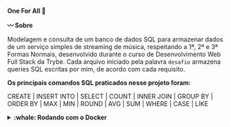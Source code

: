 <strong>One For All :triangular_flag_on_post: </strong>

<strong>:wavy_dash: Sobre</strong>

Modelagem e consulta de um banco de dados SQL para armazenar dados de um serviço simples de streaming de música, respeitando a 1ª, 2ª e 3ª Formas Normais, desenvolvido durante o curso de Desenvolvimento Web Full Stack da Trybe. Cada arquivo iniciado pela palavra ``desafio`` armazena queries SQL escritas por mim, de acordo com cada requisito.

<strong> Os principais comandos SQL praticados nesse projeto foram: </strong>

CREATE | INSERT INTO | SELECT | COUNT | INNER JOIN | GROUP BY | ORDER BY | MAX | MIN | ROUND | AVG | SUM | WHERE | CASE | LIKE

<details>
<summary><strong>:whale: Rodando com o Docker</strong></summary><br />

Obs: O seu docker-compose precisa estar na versão 1.29 ou superior.
 
Clone o repositório:
```bash
git clone git@github.com:layanenu/mysql-one-for-all.git
```

Entre no diretório car-shop:
```bash
cd mysql-one-for-all
```

Instale as dependências do projeto:
```bash
npm install
```
  
Suba a orquestração de containers:
```bash
docker-compose up -d
```
  
Esses serviços irão inicializar um container chamado one_for_all e outro chamado one_for_all_db
  
Execute as queries do arquivo ``desafio1.sql`` no cliente MySQL para criar o banco de dados

Execute as queries dos arquivos iniciados pela palavra ``desafio`` no banco criado anteriormente para realizar cada busca
  
</details>
